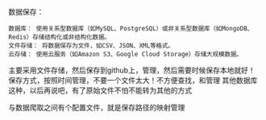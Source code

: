 数据保存：

	数据库： 使用关系型数据库（如MySQL、PostgreSQL）或非关系型数据库（如MongoDB、Redis）存储结构化或非结构化数据。
	文件存储： 将数据保存为文件，如CSV、JSON、XML等格式。
	云存储： 使用云服务（如Amazon S3、Google Cloud Storage）存储大规模数据。

主要采用文件存储，然后保存到github上，管理，然后需要时候保存本地就好！
保存方式，按照时间管理，不要一个文件太大！不方便查找，和管理
其他数据库这种，以后再说吧，有了原始文件不怕不能转为其他的方式


与数据爬取之间有个配置文件，就是保存路径的映射管理
